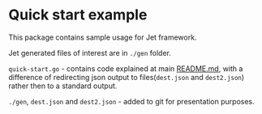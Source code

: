 
# Quick start example

This package contains sample usage for Jet framework.

Jet generated files of interest are in `./gen` folder.

`quick-start.go` - contains code explained at main [README.md](../../README.md#quick-start),
with a difference of redirecting json output to files(`dest.json` and `dest2.json`) rather then to a
standard output.

`./gen`, `dest.json` and `dest2.json` - added to git for presentation purposes.
